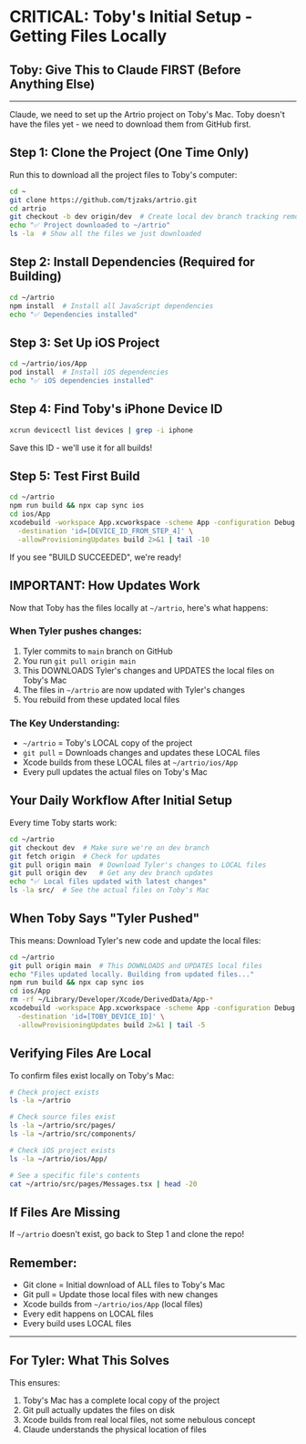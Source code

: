 # CRITICAL: Toby's Initial Setup - Getting Files Locally

## Toby: Give This to Claude FIRST (Before Anything Else)

---

Claude, we need to set up the Artrio project on Toby's Mac. Toby doesn't have the files yet - we need to download them from GitHub first.

## Step 1: Clone the Project (One Time Only)

Run this to download all the project files to Toby's computer:
```bash
cd ~
git clone https://github.com/tjzaks/artrio.git
cd artrio
git checkout -b dev origin/dev  # Create local dev branch tracking remote dev
echo "✅ Project downloaded to ~/artrio"
ls -la  # Show all the files we just downloaded
```

## Step 2: Install Dependencies (Required for Building)

```bash
cd ~/artrio
npm install  # Install all JavaScript dependencies
echo "✅ Dependencies installed"
```

## Step 3: Set Up iOS Project

```bash
cd ~/artrio/ios/App
pod install  # Install iOS dependencies
echo "✅ iOS dependencies installed"
```

## Step 4: Find Toby's iPhone Device ID

```bash
xcrun devicectl list devices | grep -i iphone
```
Save this ID - we'll use it for all builds!

## Step 5: Test First Build

```bash
cd ~/artrio
npm run build && npx cap sync ios
cd ios/App
xcodebuild -workspace App.xcworkspace -scheme App -configuration Debug \
  -destination 'id=[DEVICE_ID_FROM_STEP_4]' \
  -allowProvisioningUpdates build 2>&1 | tail -10
```

If you see "BUILD SUCCEEDED", we're ready!

## IMPORTANT: How Updates Work

Now that Toby has the files locally at `~/artrio`, here's what happens:

### When Tyler pushes changes:
1. Tyler commits to `main` branch on GitHub
2. You run `git pull origin main` 
3. This DOWNLOADS Tyler's changes and UPDATES the local files on Toby's Mac
4. The files in `~/artrio` are now updated with Tyler's changes
5. You rebuild from these updated local files

### The Key Understanding:
- `~/artrio` = Toby's LOCAL copy of the project
- `git pull` = Downloads changes and updates these LOCAL files
- Xcode builds from these LOCAL files at `~/artrio/ios/App`
- Every pull updates the actual files on Toby's Mac

## Your Daily Workflow After Initial Setup

Every time Toby starts work:
```bash
cd ~/artrio
git checkout dev  # Make sure we're on dev branch
git fetch origin  # Check for updates
git pull origin main  # Download Tyler's changes to LOCAL files
git pull origin dev   # Get any dev branch updates
echo "✅ Local files updated with latest changes"
ls -la src/  # See the actual files on Toby's Mac
```

## When Toby Says "Tyler Pushed"

This means: Download Tyler's new code and update the local files:
```bash
cd ~/artrio
git pull origin main  # This DOWNLOADS and UPDATES local files
echo "Files updated locally. Building from updated files..."
npm run build && npx cap sync ios
cd ios/App
rm -rf ~/Library/Developer/Xcode/DerivedData/App-*
xcodebuild -workspace App.xcworkspace -scheme App -configuration Debug \
  -destination 'id=[TOBY_DEVICE_ID]' \
  -allowProvisioningUpdates build 2>&1 | tail -5
```

## Verifying Files Are Local

To confirm files exist locally on Toby's Mac:
```bash
# Check project exists
ls -la ~/artrio

# Check source files exist
ls -la ~/artrio/src/pages/
ls -la ~/artrio/src/components/

# Check iOS project exists
ls -la ~/artrio/ios/App/

# See a specific file's contents
cat ~/artrio/src/pages/Messages.tsx | head -20
```

## If Files Are Missing

If `~/artrio` doesn't exist, go back to Step 1 and clone the repo!

## Remember:
- Git clone = Initial download of ALL files to Toby's Mac
- Git pull = Update those local files with new changes
- Xcode builds from `~/artrio/ios/App` (local files)
- Every edit happens on LOCAL files
- Every build uses LOCAL files

---

## For Tyler: What This Solves

This ensures:
1. Toby's Mac has a complete local copy of the project
2. Git pull actually updates the files on disk
3. Xcode builds from real local files, not some nebulous concept
4. Claude understands the physical location of files
